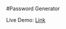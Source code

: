 #Password Generator

Live Demo: [Link](https://656df693a6d7b90e189f99c6--jade-mandazi-abc518.netlify.app/)
